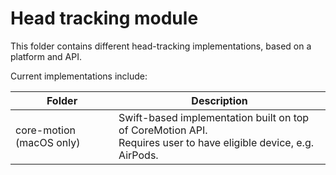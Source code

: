 # Head tracking module

This folder contains different head-tracking implementations, based on a platform and API.

Current implementations include:

| Folder                   | Description                                                                                                          |
|--------------------------|----------------------------------------------------------------------------------------------------------------------|
| core-motion (macOS only) | Swift-based implementation built on top of CoreMotion API. <br/>Requires user to have eligible device, e.g. AirPods. |
